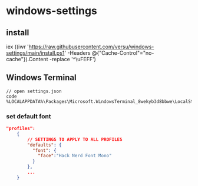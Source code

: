 # windows-settings

##  install 

iex ((iwr 'https://raw.githubusercontent.com/versu/windows-settings/main/install.ps1' -Headers @{"Cache-Control"="no-cache"}).Content -replace '^\uFEFF')

## Windows Terminal

```windowsterminal
// open settings.json
code %LOCALAPPDATA%\Packages\Microsoft.WindowsTerminal_8wekyb3d8bbwe\LocalState\settings.json
```

### set default font

```json
"profiles": 
    {
        // SETTINGS TO APPLY TO ALL PROFILES
        "defaults": {
          "font": {
            "face":"Hack Nerd Font Mono"
          }
        },
        ...
    }
```

